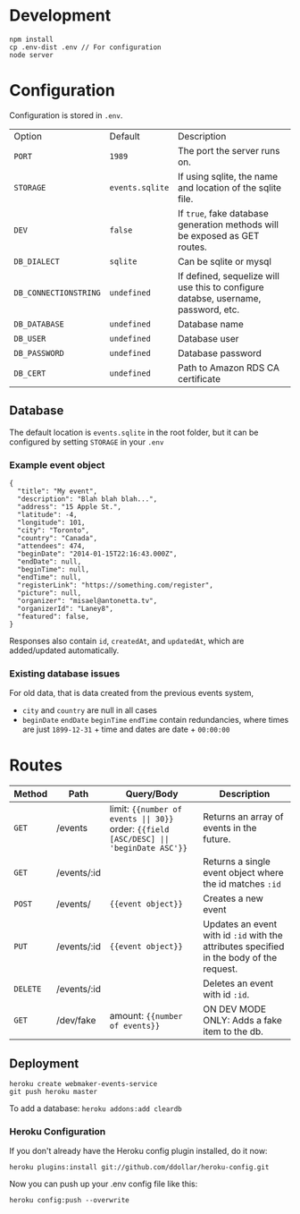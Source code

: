 Development
============
```
npm install
cp .env-dist .env // For configuration
node server
```

Configuration
============

Configuration is stored in `.env`.

<table>
<tr>
  <td>Option</td>
  <td>Default</td>
  <td>Description</td>
</tr>
<tr>
  <td><code>PORT</code></td>
  <td><code>1989</code></td>
  <td>The port the server runs on.</td>
</tr>
<tr>
  <td><code>STORAGE</code></td>
  <td><code>events.sqlite</code></td>
  <td>If using sqlite, the name and location of the sqlite file.</td>
</tr>
<tr>
  <td><code>DEV</code></td>
  <td><code>false</code></td>
  <td>If <code>true</code>, fake database generation methods will be exposed as GET routes.</td>
</tr>
<tr>
  <td><code>DB_DIALECT</code></td>
  <td><code>sqlite</code></td>
  <td>Can be sqlite or mysql</td>
</tr>
<tr>
  <td><code>DB_CONNECTIONSTRING</code></td>
  <td><code>undefined</code></td>
  <td>If defined, sequelize will use this to configure databse, username, password, etc.</td>
</tr>
<tr>
  <td><code>DB_DATABASE</code></td>
  <td><code>undefined</code></td>
  <td>Database name</td>
</tr>
<tr>
  <td><code>DB_USER</code></td>
  <td><code>undefined</code></td>
  <td>Database user</td>
</tr>
<tr>
  <td><code>DB_PASSWORD</code></td>
  <td><code>undefined</code></td>
  <td>Database password</td>
</tr>
<tr>
  <td><code>DB_CERT</code></td>
  <td><code>undefined</code></td>
  <td>Path to Amazon RDS CA certificate</td>
</tr>
</table>

## Database

The default location is `events.sqlite` in the root folder, but it can be configured by setting `STORAGE` in your `.env`

### Example event object
```
{
  "title": "My event",
  "description": "Blah blah blah...",
  "address": "15 Apple St.",
  "latitude": -4,
  "longitude": 101,
  "city": "Toronto",
  "country": "Canada",
  "attendees": 474,
  "beginDate": "2014-01-15T22:16:43.000Z",
  "endDate": null,
  "beginTime": null,
  "endTime": null,
  "registerLink": "https://something.com/register",
  "picture": null,
  "organizer": "misael@antonetta.tv",
  "organizerId": "Laney8",
  "featured": false,
}
```
Responses also contain `id`, `createdAt`, and `updatedAt`, which are added/updated automatically.

### Existing database issues

For old data, that is data created from the previous events system,

* `city` and `country` are null in all cases
* `beginDate` `endDate` `beginTime` `endTime` contain redundancies, where times are just `1899-12-31` + time and dates are date + `00:00:00`

Routes
============

<table>
  <thead>
    <tr>
      <th>Method</th>
      <th>Path</th>
      <th>Query/Body</th>
      <th>Description</th>
    </tr>
  </thead>
  <tr>
    <td><code>GET</code></td>
    <td>/events</td>
    <td>
      limit: <code>{{number of events || 30}}</code>
      order: <code>{{field [ASC/DESC] || 'beginDate ASC'}}</code>
    </td>
    <td>Returns an array of events in the future.</td>
  </tr>
  <tr>
    <td><code>GET</code></td>
    <td>/events/:id</td>
    <td></td>
    <td>Returns a single event object where the id matches <code>:id</code></td>
  </tr>
  <tr>
    <td><code>POST</code></td>
    <td>/events/</td>
    <td><code>{{event object}}</code></td>
    <td>Creates a new event</td>
  </tr>
  <tr>
    <td><code>PUT</code></td>
    <td>/events/:id</td>
    <td><code>{{event object}}</code></td>
    <td>Updates an event with id <code>:id</code> with the attributes specified in the body of the request.</td>
  </tr>
  <tr>
    <td><code>DELETE</code></td>
    <td>/events/:id</td>
    <td></td>
    <td>Deletes an event with id <code>:id</code>.</td>
  </tr>
  <tr>
    <td><code>GET</code></td>
    <td>/dev/fake</td>
    <td>amount: <code>{{number of events}}</code></td>
    <td>ON DEV MODE ONLY: Adds a fake item to the db.</td>
  </tr>
</table>


## Deployment


```
heroku create webmaker-events-service
git push heroku master
```

To add a database:
``
heroku addons:add cleardb
``

### Heroku Configuration

If you don't already have the Heroku config plugin installed, do it now:

```
heroku plugins:install git://github.com/ddollar/heroku-config.git
```

 Now you can push up your .env config file like this:

```
heroku config:push --overwrite

```
